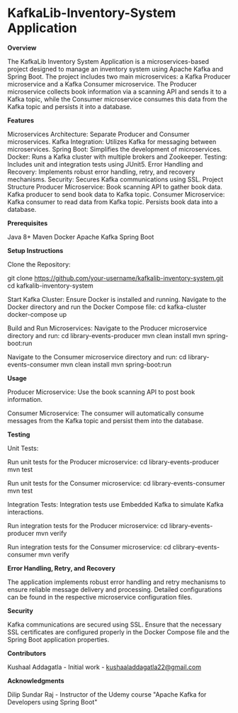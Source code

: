 # KafkaLib-Inventory-System Application


**Overview**

The KafkaLib Inventory System Application is a microservices-based project designed to manage an inventory system using Apache Kafka and Spring Boot. The project includes two main microservices: a Kafka Producer microservice and a Kafka Consumer microservice. The Producer microservice collects book information via a scanning API and sends it to a Kafka topic, while the Consumer microservice consumes this data from the Kafka topic and persists it into a database.


**Features**

Microservices Architecture: Separate Producer and Consumer microservices.
Kafka Integration: Utilizes Kafka for messaging between microservices.
Spring Boot: Simplifies the development of microservices.
Docker: Runs a Kafka cluster with multiple brokers and Zookeeper.
Testing: Includes unit and integration tests using JUnit5.
Error Handling and Recovery: Implements robust error handling, retry, and recovery mechanisms.
Security: Secures Kafka communications using SSL.
Project Structure
Producer Microservice:
Book scanning API to gather book data.
Kafka producer to send book data to Kafka topic.
Consumer Microservice:
Kafka consumer to read data from Kafka topic.
Persists book data into a database.


**Prerequisites**

Java 8+
Maven
Docker
Apache Kafka
Spring Boot


**Setup Instructions**

Clone the Repository:

git clone https://github.com/your-username/kafkalib-inventory-system.git
cd kafkalib-inventory-system

Start Kafka Cluster:
Ensure Docker is installed and running.
Navigate to the Docker directory and run the Docker Compose file:
cd kafka-cluster
docker-compose up

Build and Run Microservices:
Navigate to the Producer microservice directory and run:
cd library-events-producer
mvn clean install
mvn spring-boot:run

Navigate to the Consumer microservice directory and run:
cd library-events-consumer
mvn clean install
mvn spring-boot:run


**Usage**

Producer Microservice:
Use the book scanning API to post book information. 

Consumer Microservice:
The consumer will automatically consume messages from the Kafka topic and persist them into the database.


**Testing**

Unit Tests:

Run unit tests for the Producer microservice:
cd library-events-producer
mvn test

Run unit tests for the Consumer microservice:
cd library-events-consumer
mvn test


Integration Tests:
Integration tests use Embedded Kafka to simulate Kafka interactions.

Run integration tests for the Producer microservice:
cd library-events-producer
mvn verify

Run integration tests for the Consumer microservice:
cd clibrary-events-consumer
mvn verify


**Error Handling, Retry, and Recovery**

The application implements robust error handling and retry mechanisms to ensure reliable message delivery and processing. Detailed configurations can be found in the respective microservice configuration files.


**Security**

Kafka communications are secured using SSL. Ensure that the necessary SSL certificates are configured properly in the Docker Compose file and the Spring Boot application properties.


**Contributors**

Kushaal Addagatla - Initial work - kushaaladdagatla22@gmail.com

**Acknowledgments**

Dilip Sundar Raj - Instructor of the Udemy course "Apache Kafka for Developers using Spring Boot"
